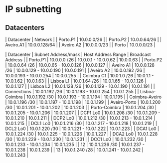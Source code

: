 # IP subnetting

## Datacenters

| Datacenter | Network       |
| Porto.P1      | 10.0.0.0/26   |
| Porto.P2     | 10.0.0.64/26  |
| Aveiro.A1     | 10.0.0.128/64 |
| Aveiro.A2  | 10.0.0.0/23   |
| Porto      | 10.0.0.0/23   |


| Datacenter     |  Subnet Address/mask  |  Host Address Range     |  Broadcast Address | 
| Porto.P1       |  10.0.0.0     /26     | 10.0.0.1 - 10.0.0.62    |      10.0.0.63     | 
| Porto.P2       |  10.0.0.64    /26     | 10.0.0.65 - 10.0.0.126  |      10.0.0.127    | 
| Aveiro A1      |  10.0.0.128   /26     | 10.0.0.129 - 10.0.0.190 |      10.0.0.191    | 
| Aveiro A2      |  10.0.0.192   /26     | 10.0.0.193 - 10.0.0.254 |      10.0.0.255    | 
| Coimbra C1     |  10.0.1.0     /26     | 10.0.1.1 - 10.0.1.62    |      10.0.1.63     | 
| Lisboa L1      |  10.0.1.64    /26     | 10.0.1.65 - 10.0.1.126  |      10.0.1.127    | 
| Lisboa L2      |  10.0.1.128   /26     | 10.0.1.129 - 10.0.1.190 |      10.0.1.191    | 
| Connections    |  10.0.1.192   /26     | 10.0.1.193 - 10.0.1.254 |      10.0.1.255    | 
| Lisboa-Coimbra |  10.0.1.192   /30     | 10.0.1.193 - 10.0.1.194 |      10.0.1.195    |
| Coimbra-Aveiro |  10.0.1.196   /30     | 10.0.1.197 - 10.0.1.198 |      10.0.1.199    |
| Aveiro-Porto   |  10.0.1.200   /30     | 10.0.1.201 - 10.0.1.202 |      10.0.1.203    |
| Porto-Coimbra  |  10.0.1.204   /30     | 10.0.1.205 - 10.0.1.206 |      10.0.1.207    |
| DCP1 Lo0       |  10.0.1.208   /30     | 10.0.1.209 - 10.0.1.210 |      10.0.1.211    |
| DCP2 Lo0       |  10.0.1.212   /30     | 10.0.1.213 - 10.0.1.214 |      10.0.1.215    |
| DCL1 Lo0       |  10.0.1.216   /30     | 10.0.1.217 - 10.0.1.218 |      10.0.1.219    |
| DCL2 Lo0       |  10.0.1.220   /30     | 10.0.1.221 - 10.0.1.222 |      10.0.1.223    |
| DCA1 Lo0       |  10.0.1.224   /30     | 10.0.1.225 - 10.0.1.226 |      10.0.1.227    |
| DCA2 Lo0       |  10.0.1.228   /30     | 10.0.1.229 - 10.0.1.230 |      10.0.1.231    |
| DCC1 Lo0       |  10.0.1.232   /30     | 10.0.1.233 - 10.0.1.234 |      10.0.1.235    |
| 12             |  10.0.1.236   /30     | 10.0.1.237 - 10.0.1.238 |      10.0.1.239    |
| 13             |  10.0.1.240   /28     | 10.0.1.241 - 10.0.1.242 |      10.0.1.243    |
